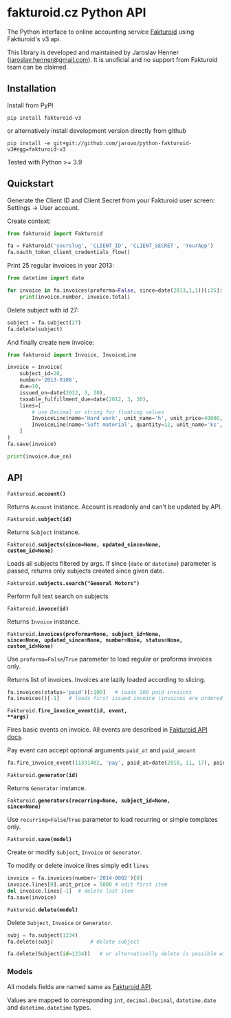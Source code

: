 # fakturoid.cz Python API

The Python interface to online accounting service [Fakturoid](http://fakturoid.cz/) using Faktiuroid's v3 api.

This library is developed and maintained by Jaroslav Henner ([jaroslav.henner@gmail.com](mailto:jaroslav.henner@gmail.com)).
It is unoficial and no support from Fakturoid team can be claimed.

## Installation

Install from PyPI

    pip install fakturoid-v3

or alternatively install development version directly from github

    pip install -e git+git://github.com/jarovo/python-fakturoid-v3#egg=fakturoid-v3


Tested with Python >= 3.9

## Quickstart

Generate the Client ID and Client Secret from your Fakturoid user screen: Settings → User account.

Create context:
```python
from fakturoid import Fakturoid

fa = Fakturoid('yourslug', 'CLIENT_ID', 'CLIENT_SECRET', 'YourApp')
fa.oauth_token_client_credentials_flow()
```

Print 25 regular invoices in year 2013:
```python
from datetime import date

for invoice in fa.invoices(proforma=False, since=date(2013,1,1))[:25]:
    print(invoice.number, invoice.total)
```

Delete subject with id 27:
```python
subject = fa.subject(27)
fa.delete(subject)
```

And finally create new invoice:
```python
from fakturoid import Invoice, InvoiceLine

invoice = Invoice(
    subject_id=28,
    number='2013-0108',
    due=10,
    issued_on=date(2012, 3, 30),
    taxable_fulfillment_due=date(2012, 3, 30),
    lines=[
        # use Decimal or string for floating values
        InvoiceLine(name='Hard work', unit_name='h', unit_price=40000, vat_rate=20),
        InvoiceLine(name='Soft material', quantity=12, unit_name='ks', unit_price="4.60", vat_rate=20),
    ]
)
fa.save(invoice)

print(invoice.due_on)
```

## API

<code>Fakturoid.<b>account()</b></code>

Returns `Account` instance. Account is readonly and can't be updated by API.

<code>Fakturoid.<b>subject(id)</b></code>

Returns `Subject` instance.

<code>Fakturoid.<b>subjects(since=None, updated_since=None, custom_id=None)</b></code>

Loads all subjects filtered by args.
If since (`date` or `datetime`) parameter is passed, returns only subjects created since given date.

<code>Fakturoid.<b>subjects.search("General Motors")</b></code>

Perform full text search on subjects

<code>Fakturoid.<b>invoce(id)</b></code>

Returns `Invoice` instance.

<code>Fakturoid.<b>invoices(proforma=None, subject_id=None, since=None, updated_since=None, number=None, status=None, custom_id=None)</b></code>

Use `proforma=False`/`True` parameter to load regular or proforma invoices only.

Returns list of invoices. Invoices are lazily loaded according to slicing.
```python
fa.invoices(status='paid')[:100]   # loads 100 paid invoices
fa.invoices()[-1]   # loads first issued invoice (invoices are ordered from latest to first)
```

<code>Fakturoid.<b>fire_invoice_event(id, event, **args)</b></code>

Fires basic events on invoice. All events are described in [Fakturoid API docs](https://www.fakturoid.cz/api/v3/invoices#invoice-actions).

Pay event can accept optional arguments `paid_at` and `paid_amount`
```python
fa.fire_invoice_event(11331402, 'pay', paid_at=date(2018, 11, 17), paid_amount=2000)
```

<code>Fakturoid.<b>generator(id)</b></code>

Returns `Generator` instance.

<code>Fakturoid.<b>generators(recurring=None, subject_id=None, since=None)</b></code>

Use `recurring=False`/`True` parameter to load recurring or simple templates only.

<code>Fakturoid.<b>save(model)</b></code>

Create or modify `Subject`, `Invoice` or `Generator`.

To modify or delete invoice lines simply edit `lines`

```python
invoice = fa.invoices(number='2014-0002')[0]
invoice.lines[0].unit_price = 5000 # edit first item
del invoice.lines[-1]  # delete last item
fa.save(invoice)
```

<code>Fakturoid.<b>delete(model)</b></code><br>

Delete `Subject`, `Invoice` or `Generator`.

```python
subj = fa.subject(1234)
fa.delete(subj)            # delete subject

fa.delete(Subject(id=1234))   # or alternativelly delete is possible without object loading
```

### Models

All models fields are named same as  [Fakturoid API](https://www.fakturoid.cz/api/v3).

Values are mapped to corresponding `int`, `decimal.Decimal`, `datetime.date` and `datetime.datetime` types.